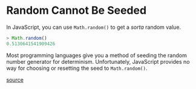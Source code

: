 # Random Cannot Be Seeded

In JavaScript, you can use `Math.random()` to get a *sorta* random value.

```javascript
> Math.random()
0.5130641541909426
```

Most programming languages give you a method of seeding the random number
generator for determinism. Unfortunately, JavaScript provides no way for
choosing or resetting the seed to `Math.random()`.

[source](https://developer.mozilla.org/en-US/docs/Web/JavaScript/Reference/Global_Objects/Math/random)